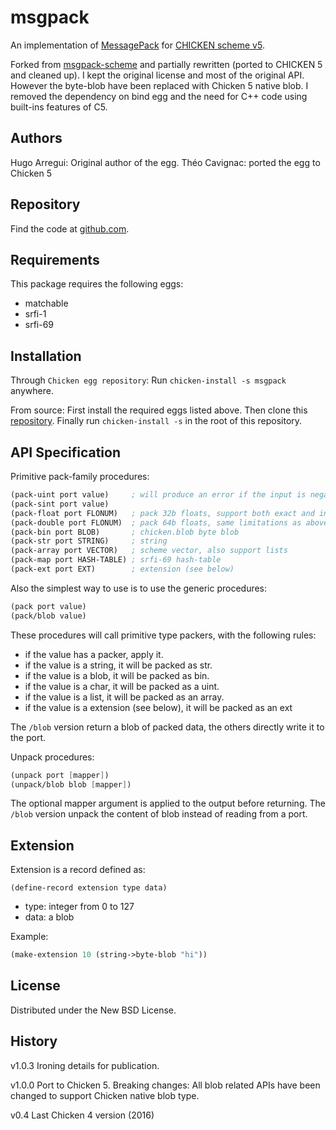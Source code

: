 msgpack
=============================================

An implementation of [MessagePack](http://msgpack.org/) for [CHICKEN scheme v5](https://www.call-cc.org/).

Forked from [msgpack-scheme](http://github.com/hugoArregui/msgpack-scheme) and partially rewritten
(ported to CHICKEN 5 and cleaned up).
I kept the original license and most of the original API. However the byte-blob have been replaced with
Chicken 5 native blob.
I removed the dependency on bind egg and the need for C++ code using built-ins features of C5.

Authors
-------
Hugo Arregui: Original author of the egg.
Théo Cavignac: ported the egg to Chicken 5

Repository
----------
Find the code at [github.com](https://github.com/Lattay/chicken-msgpack).

Requirements
------------
This package requires the following eggs:
- matchable
- srfi-1
- srfi-69

Installation
------------
Through `Chicken egg repository`:
Run `chicken-install -s msgpack` anywhere.

From source:
First install the required eggs listed above.
Then clone this [repository](https://github.com/Lattay/chicken-msgpack).
Finally run `chicken-install -s` in the root of this repository.

API Specification
-----------------
Primitive pack-family procedures:

```scheme
(pack-uint port value)     ; will produce an error if the input is negative
(pack-sint port value)
(pack-float port FLONUM)   ; pack 32b floats, support both exact and inexact but convert to flonum (inexact) anyway
(pack-double port FLONUM)  ; pack 64b floats, same limitations as above
(pack-bin port BLOB)       ; chicken.blob byte blob
(pack-str port STRING)     ; string
(pack-array port VECTOR)   ; scheme vector, also support lists
(pack-map port HASH-TABLE) ; srfi-69 hash-table
(pack-ext port EXT)        ; extension (see below)
```

Also the simplest way to use is to use the generic procedures:

```scheme
(pack port value)
(pack/blob value)
```

These procedures will call primitive type packers, with the following rules:
- if the value has a packer, apply it.
- if the value is a string, it will be packed as str.
- if the value is a blob, it will be packed as bin.
- if the value is a char, it will be packed as a uint.
- if the value is a list, it will be packed as an array.
- if the value is a extension (see below), it will be packed as an ext

The `/blob` version return a blob of packed data, the others directly write it to the port.

Unpack procedures:
```scheme
(unpack port [mapper])
(unpack/blob blob [mapper])
```
The optional mapper argument is applied to the output before returning.
The `/blob` version unpack the content of blob instead of reading from a port.


Extension
---------
Extension is a record defined as:

```
(define-record extension type data)
```

- type: integer from 0 to 127
- data: a blob

Example:

```scheme
(make-extension 10 (string->byte-blob "hi"))
```


License
-------
Distributed under the New BSD License.

History
-------
v1.0.3 Ironing details for publication.

v1.0.0 Port to Chicken 5.
Breaking changes:
All blob related APIs have been changed to support Chicken native blob type.

v0.4 Last Chicken 4 version (2016)
